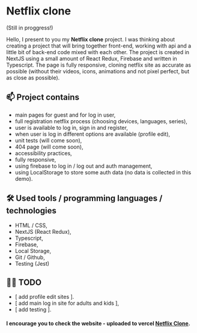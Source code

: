 # Netflix clone

(Still in proggress!)

Hello, I present to you my **Netflix clone** project. I was thinking about creating a project that will bring together front-end, working with api and a little bit of back-end code mixed with each other. The project is created in NextJS using a small amount of React Redux, Firebase and written in Typescript.
The page is fully responsive, cloning netflix site as accurate as possible (without their videos, icons, animations and not pixel perfect, but as close as possible).

## 📫 Project contains

- main pages for guest and for log in user,
- full registration netflix process (choosing devices, languages, series),
- user is available to log in, sign in and register,
- when user is log in different options are available (profile edit),
- unit tests (will come soon),
- 404 page (will come soon),
- accessibility practices,
- fully responsive,
- using firebase to log in / log out and auth management,
- using LocalStorage to store some auth data (no data is collected in this demo).

## 🛠 Used tools / programming languages / technologies

- HTML / CSS,
- NextJS (React Redux),
- Typescript,
- Firebase,
- Local Storage,
- Git / Github,
- Testing (Jest)

## 👩‍💻 TODO

- [ add profile edit sites ].
- [ add main log in site for adults and kids ],
- [ add testing ].

#### I encourage you to check the website - uploaded to vercel [Netflix Clone](https://netflixclone-eosin-gamma.vercel.app/).
